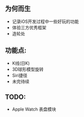 ## 为何而生
- 记录iOS开发过程中一些好玩的功能
- 体验三方优秀框架
- 造轮处


## 功能点:
- K线(日K)
- 3D球形模型旋转
- Siri捷径
- 未完待续

## TODO:
- Apple Watch 表盘模块
